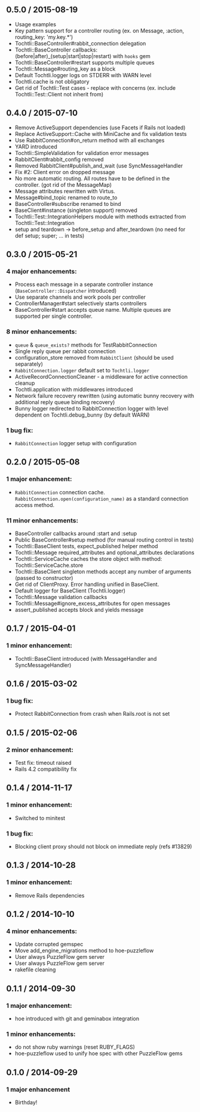 ## 0.5.0 / 2015-08-19

  * Usage examples
  * Key pattern support for a controller routing (ex. on Message, :action, routing_key: 'my.key.*')
  * Tochtli::BaseController#rabbit_connection delegation
  * Tochtli::BaseController callbacks: (before|after)_(setup|start|stop|restart) with `hooks` gem
  * Tochtli::BaseController#restart supports multiple queues
  * Tochtli::Message#routing_key as a block
  * Default Tochtli.logger logs on STDERR with WARN level
  * Tochtli.cache is not obligatory
  * Get rid of Tochtli::Test cases - replace with concerns (ex. include Tochtli::Test::Client not inherit from)

## 0.4.0 / 2015-07-10

  * Remove ActiveSupport dependencies (use Facets if Rails not loaded)
  * Replace ActiveSupport::Cache with MiniCache and fix validation tests
  * Use RabbitConnection#on_return method with all exchanges
  * YARD introduced
  * Tochtli::SimpleValidation for validation error messages
  * RabbitClient#rabbit_config removed
  * Removed RabbitClient#publish_and_wait (use SyncMessageHandler
  * Fix #2: Client error on dropped message
  * No more automatic routing. All routes have to be defined in the controller. (got rid of the MessageMap)
  * Message attributes rewritten with Virtus.
  * Message#bind_topic renamed to route_to
  * BaseController#subscribe renamed to bind
  * BaseClient#instance (singleton support) removed
  * Tochtli::Test::IntegrationHelpers module with methods extracted from Tochtli::Test::Integration
  * setup and teardown -> before_setup and after_teardown (no need for def setup; super; ... in tests)
  
## 0.3.0 / 2015-05-21

### 4 major enhancements:

  * Process each message in a separate controller instance (`BaseController::Dispatcher` introduced)
  * Use separate channels and work pools per controller
  * ControllerManager#start selectively starts controllers
  * BaseController#start accepts queue name. Multiple queues are supported per single controller.
  
### 8 minor enhancements:

  * `queue` & `queue_exists?` methods for TestRabbitConnection
  * Single reply queue per rabbit connection
  * configuration_store removed from `RabbitClient` (should be used separately)
  * `RabbitConnection.logger` default set to `Tochtli.logger`
  * ActiveRecordConnectionCleaner - a middleware for active connection cleanup
  * Tochtli.application with middlewares introduced
  * Network failure recovery rewritten (using automatic bunny recovery with additional reply queue binding recovery)
  * Bunny logger redirected to RabbitConnection logger with level dependent on Tochtli.debug_bunny (by default WARN)
  
### 1 bug fix:

  * `RabbitConnection` logger setup with configuration

## 0.2.0 / 2015-05-08

### 1 major enhancement:

  * `RabbitConnection` connection cache. `RabbitConnection.open(configuration_name)` as a standard connection access method.

### 11 minor enhancements:

  * BaseController callbacks around :start and :setup
  * Public BaseController#setup method (for manual routing control in tests)
  * Tochtli::BaseClient tests, expect_published helper method
  * Tochtli::Message required_attributes and optional_attributes declarations
  * Tochtli::ServiceCache caches the store object with method: Tochtli::ServiceCache.store
  * Tochtli::BaseClient singleton methods accept any number of arguments (passed to constructor)
  * Get rid of ClientProxy. Error handling unified in BaseClient.
  * Default logger for BaseClient (Tochtli.logger)
  * Tochtli::Message validation callbacks
  * Tochtli::Message#ignore_excess_attributes for open messages
  * assert_published accepts block and yields message
  
## 0.1.7 / 2015-04-01

### 1 minor enhancement:

  * Tochtli::BaseClient introduced (with MessageHandler and SyncMessageHandler)
  
## 0.1.6 / 2015-03-02

### 1 bug fix:

  * Protect RabbitConnection from crash when Rails.root is not set
  
## 0.1.5 / 2015-02-06

### 2 minor enhancement:

  * Test fix: timeout raised
  * Rails 4.2 compatibility fix

## 0.1.4 / 2014-11-17

### 1 minor enhancement:

  * Switched to minitest

### 1 bug fix:

  * Blocking client proxy should not block on immediate reply (refs #13829)

## 0.1.3 / 2014-10-28

### 1 minor enhancement:

  * Remove Rails dependencies

## 0.1.2 / 2014-10-10

### 4 minor enhancements:

  * Update corrupted gemspec
  * Move add_engine_migrations method to hoe-puzzleflow
  * User always PuzzleFlow gem server
  * User always PuzzleFlow gem server
  * rakefile cleaning

## 0.1.1 / 2014-09-30

### 1 major enhancement:

  * hoe introduced with git and geminabox integration

### 1 minor enhancements:

  * do not show ruby warnings (reset RUBY_FLAGS)
  * hoe-puzzleflow used to unify hoe spec with other PuzzleFlow gems

## 0.1.0 / 2014-09-29

### 1 major enhancement

  * Birthday!



